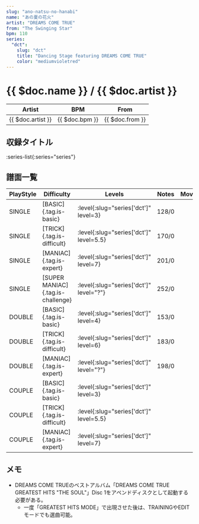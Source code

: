 ```yaml
---
slug: "ano-natsu-no-hanabi"
name: "あの夏の花火"
artist: "DREAMS COME TRUE"
from: "The Swinging Star"
bpm: 110
series:
  "dct":
    slug: "dct"
    title: "Dancing Stage featuring DREAMS COME TRUE"
    color: "mediumvioletred"
---
```


# {{ $doc.name }} / {{ $doc.artist }}

|Artist|BPM|From|
|------|---|----|
|{{ $doc.artist }}|{{ $doc.bpm }}|{{ $doc.from }}|

## 収録タイトル

:series-list{:series="series"}

## 譜面一覧

|PlayStyle|Difficulty|Levels|Notes|Movie|
|---------|----------|------|-----|-----|
|SINGLE|[BASIC]{.tag.is-basic}|:level{:slug="series['dct']" level=3}|128/0||
|SINGLE|[TRICK]{.tag.is-difficult}|:level{:slug="series['dct']" level=5.5}|170/0||
|SINGLE|[MANIAC]{.tag.is-expert}|:level{:slug="series['dct']" level=7}|201/0||
|SINGLE|[SUPER MANIAC]{.tag.is-challenge}|:level{:slug="series['dct']" level="?"}|252/0||
|DOUBLE|[BASIC]{.tag.is-basic}|:level{:slug="series['dct']" level=4}|153/0||
|DOUBLE|[TRICK]{.tag.is-difficult}|:level{:slug="series['dct']" level=6}|183/0||
|DOUBLE|[MANIAC]{.tag.is-expert}|:level{:slug="series['dct']" level="?"}|198/0||
|COUPLE|[BASIC]{.tag.is-basic}|:level{:slug="series['dct']" level=3}|||
|COUPLE|[TRICK]{.tag.is-difficult}|:level{:slug="series['dct']" level=5.5}|||
|COUPLE|[MANIAC]{.tag.is-expert}|:level{:slug="series['dct']" level=7}|||

## メモ

- DREAMS COME TRUEのベストアルバム「DREAMS COME TRUE GREATEST HITS "THE SOUL"」Disc 1をアペンドディスクとして起動する必要がある。
  - 一度「GREATEST HITS MODE」で出現させた後は、TRAININGやEDITモードでも選曲可能。

